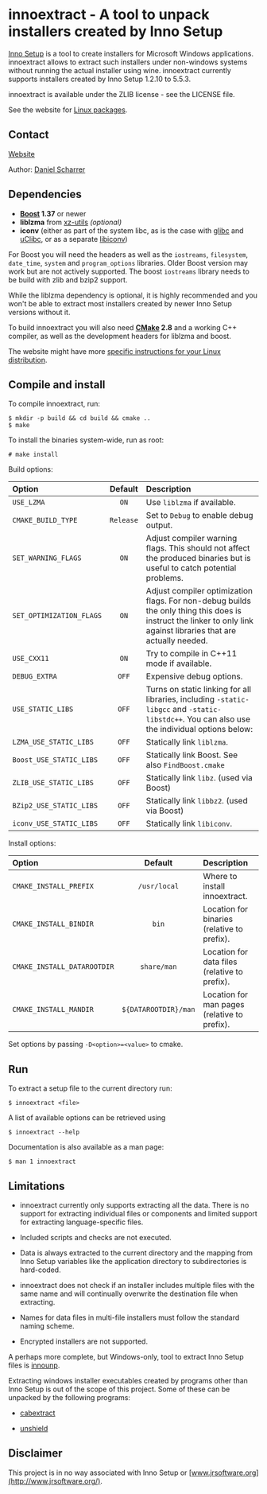 
# innoextract - A tool to unpack installers created by Inno Setup

[Inno Setup](http://www.jrsoftware.org/isinfo.php) is a tool to create installers for Microsoft Windows applications. innoextract allows to extract such installers under non-windows systems without running the actual installer using wine. innoextract currently supports installers created by Inno Setup 1.2.10 to 5.5.3.

innoextract is available under the ZLIB license - see the LICENSE file.

See the website for [Linux packages](http://constexpr.org/innoextract/#packages).

## Contact

[Website](http://constexpr.org/innoextract/)

Author: [Daniel Scharrer](http://constexpr.org/)

## Dependencies

* **[Boost](http://www.boost.org/) 1.37** or newer
* **liblzma** from [xz-utils](http://tukaani.org/xz/) *(optional)*
* **iconv** (either as part of the system libc, as is the case with [glibc](http://www.gnu.org/software/libc/) and [uClibc](http://www.uclibc.org/), or as a separate [libiconv](http://www.gnu.org/software/libiconv/))

For Boost you will need the headers as well as the `iostreams`, `filesystem`, `date_time`, `system` and `program_options` libraries. Older Boost version may work but are not actively supported. The boost `iostreams` library needs to be build with zlib and bzip2 support.

While the liblzma dependency is optional, it is highly recommended and you won't be able to extract most installers created by newer Inno Setup versions without it.

To build innoextract you will also need **[CMake](http://cmake.org/) 2.8** and a working C++ compiler, as well as the development headers for liblzma and boost.

The website might have more [specific instructions for your Linux distribution](http://constexpr.org/innoextract/install).

## Compile and install

To compile innoextract, run:

    $ mkdir -p build && cd build && cmake ..
    $ make

To install the binaries system-wide, run as root:

    # make install

Build options:

| Option                   | Default      | Description |
|:------------------------ |:------------:|:----------- |
| `USE_LZMA`               | `ON`         | Use `liblzma` if available.
| `CMAKE_BUILD_TYPE`       | `Release`    | Set to `Debug` to enable debug output.
| `SET_WARNING_FLAGS`      | `ON`         | Adjust compiler warning flags. This should not affect the produced binaries but is useful to catch potential problems.
| `SET_OPTIMIZATION_FLAGS` | `ON`         | Adjust compiler optimization flags. For non-debug builds the only thing this does is instruct the linker to only link against libraries that are actually needed.
| `USE_CXX11`              | `ON`         | Try to compile in C++11 mode if available.
| `DEBUG_EXTRA`            | `OFF`        | Expensive debug options.
| `USE_STATIC_LIBS`        | `OFF`        | Turns on static linking for all libraries, including `-static-libgcc` and `-static-libstdc++`. You can also use the individual options below:
| `LZMA_USE_STATIC_LIBS`   | `OFF`        | Statically link `liblzma`.
| `Boost_USE_STATIC_LIBS`  | `OFF`        | Statically link Boost. See also `FindBoost.cmake`
| `ZLIB_USE_STATIC_LIBS`   | `OFF`        | Statically link `libz`. (used via Boost)
| `BZip2_USE_STATIC_LIBS`  | `OFF`        | Statically link `libbz2`. (used via Boost)
| `iconv_USE_STATIC_LIBS`  | `OFF`        | Statically link `libiconv`.

Install options:

| Option                      | Default              | Description |
|:--------------------------- |:--------------------:|:----------- |
| `CMAKE_INSTALL_PREFIX`      | `/usr/local`         | Where to install innoextract.
| `CMAKE_INSTALL_BINDIR`      | `bin`                | Location for binaries (relative to prefix).
| `CMAKE_INSTALL_DATAROOTDIR` | `share/man`          | Location for data files (relative to prefix).
| `CMAKE_INSTALL_MANDIR`      | `${DATAROOTDIR}/man` | Location for man pages (relative to prefix).

Set options by passing `-D<option>=<value>` to cmake.

## Run

To extract a setup file to the current directory run:

    $ innoextract <file>

A list of available options can be retrieved using

    $ innoextract --help

Documentation is also available as a man page:

    $ man 1 innoextract

## Limitations

* innoextract currently only supports extracting all the data. There is no support for extracting individual files or components and limited support for extracting language-specific files.

* Included scripts and checks are not executed.

* Data is always extracted to the current directory and the mapping from Inno Setup variables like the application directory to subdirectories is hard-coded.

* innoextract does not check if an installer includes multiple files with the same name and will continually overwrite the destination file when extracting.

* Names for data files in multi-file installers must follow the standard naming scheme.

* Encrypted installers are not supported.

A perhaps more complete, but Windows-only, tool to extract Inno Setup files is [innounp](http://innounp.sourceforge.net/).

Extracting windows installer executables created by programs other than Inno Setup is out of the scope of this project. Some of these can be unpacked by the following programs:

* [cabextract](http://www.cabextract.org.uk/)

* [unshield](http://www.synce.org/oldwiki/index.php/Unshield)

## Disclaimer

This project is in no way associated with Inno Setup or [www.jrsoftware.org](http://www.jrsoftware.org/).
